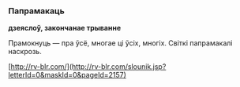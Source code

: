 ### Папрамакаць
**дзеяслоў, закончанае трыванне**

Прамокнуць — пра ўсё, многае ці ўсіх, многіх. Світкі папрамакалі наскрозь.

<a rel="author">[http://rv-blr.com/](http://rv-blr.com/slounik.jsp?letterId=0&maskId=0&pageId=2157)</a>
